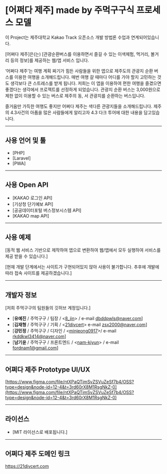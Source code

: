 # [어쩌다 제주] made by 주먹구구식 프로세스 모델

이 Project는 제주대학교 Kakao Track 오픈소스 개발 방법론 수업과 연계되어있습니다.

[어쩌다 제주]은(는) [관광순환버스를 이용하면서 즐길 수 있는 이색체험, 먹거리, 볼거리 등의 정보]를 제공하는 웹/앱 서비스 입니다.

‘어쩌다 제주’는 여행 계획 짜기가 힘든 사람들을 위한 앱으로 제주도의 관광지 순환 버스를 이용한 여행을 소개해드립니다. 매번 여행 갈 때마다 어디를 가야 할지 고민하는 것도 생각보다 큰 스트레스를 받게 됩니다. 저희는 이 앱을 이용하여 편한 여행을 즐겼으면 좋겠다는 생각에서 프로젝트를 선정하게 되었습니다. 관광지 순환 버스는 3,000원으로 제한 없이 이용할 수 있는 버스로 제주의 동, 서 관광지를 순환하는 버스입니다.

즐거움만 가득한 여행도 좋지만 어쩌다 제주는 색다른 관광지들을 소개해드립니다. 제주의 4.3사건의 아픔을 많은 사람들에게 알리고자 4.3 다크 투어에 대한 내용을 담고있습니다.

---

## 사용 언어 및 툴

- [PHP]
- [Laravel]
- [PWA]

---

## 사용 Open API

- [KAKAO 로그인 API]
- [기상청 단기예보 API]
- [공공데이터포털 버스정보시스템 API]
- [KAKAO map API]

---

## 사용 예제

[동적 웹 서비스 기반으로 제작하여 앱으로 변환하여 웹/앱에서 모두 실행하여 서비스를 제공 받을 수 있습니다.]

[현재 개발 단계에서는 사이트가 구현되어있지 않아 사용이 불가합니다. 추후에 개발에 따라 접속 사이트를 제공하겠습니다.]

---

## 개발자 정보

[저희 주먹구구의 팀원들의 깃허브 계정입니다.]

- [**유예진** / 주먹구구 / 팀장 / <[8_jin](https://github.com/dbdPwls)> / e-mail dbddpwls@naver.com]
- [**김재형** / 주먹구구 / 기획 / <[21divcert](https://github.com/21divcert)> e-mail zsx2000@naver.com]
- [**강민정** / 주먹구구 / 디자인 / <[minjeong0917](https://github.com/dbdPwls)>/ e-mail rkddkwl3414@naver.com]
- [**남기윤** / 주먹구구 / 프론트엔드 / <[nam-kiyun](https://github.com/nam-kiyun)> / e-mail fordnam1@gmail.com]

---

## 어쩌다 제주 Prototype UI/UX

[https://www.figma.com/file/ntXPaQTimSvZSVuZeSf7b4/OSS?type=design&node-id=12-4&t=3rd60rX8M1RsgNkZ-0](https://www.figma.com/file/ntXPaQTimSvZSVuZeSf7b4/OSS?type=design&node-id=12-4&t=3rd60rX8M1RsgNkZ-0)

---

## 라이선스

- [MIT 라이선스로 배포됩니다.]

---

## 어쩌다 제주 도메인 링크 
https://21divcert.com